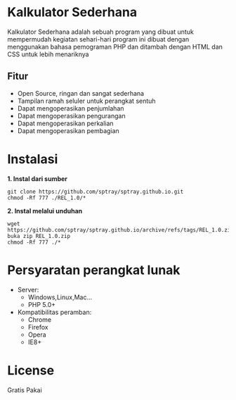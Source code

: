 # Kalkulator Sederhana

Kalkulator Sederhana adalah sebuah program yang dibuat untuk mempermudah kegiatan sehari-hari program ini dibuat dengan menggunakan bahasa pemograman PHP dan ditambah dengan HTML dan CSS untuk lebih menariknya

## Fitur
* Open Source, ringan dan sangat sederhana
* Tampilan ramah seluler untuk perangkat sentuh
* Dapat mengoperasikan penjumlahan
* Dapat mengoperasikan pengurangan
* Dapat mengoperasikan perkalian
* Dapat mengoperasikan pembagian

# Instalasi
**1. Instal dari sumber**
```
git clone https://github.com/sptray/sptray.github.io.git
chmod -Rf 777 ./REL_1.0/*
```
**2. Instal melalui unduhan**
```
wget https://github.com/sptray/sptray.github.io/archive/refs/tags/REL_1.0.zip
buka zip REL_1.0.zip
chmod -Rf 777 ./*
```
# Persyaratan perangkat lunak
- Server:
     - Windows,Linux,Mac...
     - PHP 5.0+
- Kompatibilitas peramban:
     - Chrome
     - Firefox
     - Opera
     - IE8+
# License
Gratis Pakai
